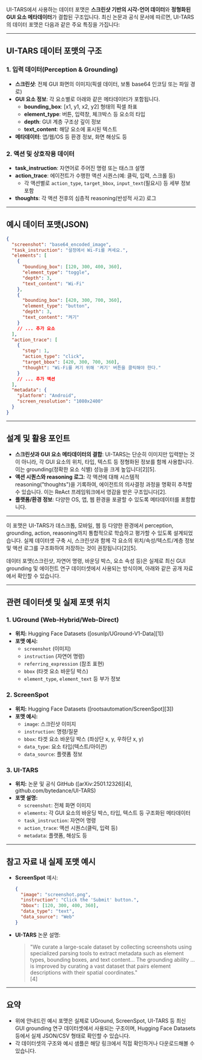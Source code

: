 UI-TARS에서 사용하는 데이터 포맷은 **스크린샷 기반의 시각-언어 데이터**와 **정형화된 GUI 요소 메타데이터**가 결합된 구조입니다. 최신 논문과 공식 문서에 따르면, UI-TARS의 데이터 포맷은 다음과 같은 주요 특징을 가집니다:

---

## UI-TARS 데이터 포맷의 구조

### **1. 입력 데이터(Perception & Grounding)**
- **스크린샷**: 전체 GUI 화면의 이미지(픽셀 데이터, 보통 base64 인코딩 또는 파일 경로)
- **GUI 요소 정보**: 각 요소별로 아래와 같은 메타데이터가 포함됩니다.
  - **bounding_box**: [x1, y1, x2, y2] 형태의 픽셀 좌표
  - **element_type**: 버튼, 입력창, 체크박스 등 요소의 타입
  - **depth**: GUI 계층 구조상 깊이 정보
  - **text_content**: 해당 요소에 표시된 텍스트
- **메타데이터**: 앱/웹/OS 등 환경 정보, 화면 해상도 등

### **2. 액션 및 상호작용 데이터**
- **task_instruction**: 자연어로 주어진 명령 또는 태스크 설명
- **action_trace**: 에이전트가 수행한 액션 시퀀스(예: 클릭, 입력, 스크롤 등)
  - 각 액션별로 `action_type`, `target_bbox`, `input_text`(필요시) 등 세부 정보 포함
- **thoughts**: 각 액션 전후의 심층적 reasoning(반성적 사고) 로그

---

## **예시 데이터 포맷(JSON)**

```json
{
  "screenshot": "base64_encoded_image",
  "task_instruction": "설정에서 Wi-Fi를 켜세요.",
  "elements": [
    {
      "bounding_box": [120, 300, 400, 360],
      "element_type": "toggle",
      "depth": 3,
      "text_content": "Wi-Fi"
    },
    {
      "bounding_box": [420, 300, 700, 360],
      "element_type": "button",
      "depth": 3,
      "text_content": "켜기"
    }
    // ... 추가 요소
  ],
  "action_trace": [
    {
      "step": 1,
      "action_type": "click",
      "target_bbox": [420, 300, 700, 360],
      "thought": "Wi-Fi를 켜기 위해 '켜기' 버튼을 클릭해야 한다."
    }
    // ... 추가 액션
  ],
  "metadata": {
    "platform": "Android",
    "screen_resolution": "1080x2400"
  }
}
```

---

## **설계 및 활용 포인트**

- **스크린샷과 GUI 요소 메타데이터의 결합**: UI-TARS는 단순히 이미지만 입력받는 것이 아니라, 각 GUI 요소의 위치, 타입, 텍스트 등 정형화된 정보를 함께 사용합니다. 이는 grounding(정확한 요소 식별) 성능을 크게 높입니다[2][5].
- **액션 시퀀스와 reasoning 로그**: 각 액션에 대해 시스템적 reasoning("thoughts")을 기록하여, 에이전트의 의사결정 과정을 명확히 추적할 수 있습니다. 이는 ReAct 프레임워크에서 영감을 받은 구조입니다[2].
- **플랫폼/환경 정보**: 다양한 OS, 앱, 웹 환경을 포괄할 수 있도록 메타데이터를 포함합니다.

---

이 포맷은 UI-TARS가 데스크톱, 모바일, 웹 등 다양한 환경에서 perception, grounding, action, reasoning까지 통합적으로 학습하고 평가할 수 있도록 설계되었습니다. 실제 데이터셋 구축 시, 스크린샷과 함께 각 요소의 위치/속성/텍스트/계층 정보 및 액션 로그를 구조화하여 저장하는 것이 권장됩니다[2][5].


데이터 포맷(스크린샷, 자연어 명령, 바운딩 박스, 요소 속성 등)은 실제로 최신 GUI grounding 및 에이전트 연구 데이터셋에서 사용되는 방식이며, 아래와 같은 공개 자료에서 확인할 수 있습니다.

---

## 관련 데이터셋 및 실제 포맷 위치

### 1. **UGround (Web-Hybrid/Web-Direct)**
- **위치:** Hugging Face Datasets ([osunlp/UGround-V1-Data][1])
- **포맷 예시:**  
  - `screenshot` (이미지)
  - `instruction` (자연어 명령)
  - `referring_expression` (참조 표현)
  - `bbox` (타겟 요소 바운딩 박스)
  - `element_type`, `element_text` 등 부가 정보

### 2. **ScreenSpot**
- **위치:** Hugging Face Datasets ([rootsautomation/ScreenSpot][3])
- **포맷 예시:**  
  - `image`: 스크린샷 이미지
  - `instruction`: 명령/질문
  - `bbox`: 타겟 요소 바운딩 박스 (좌상단 x, y, 우하단 x, y)
  - `data_type`: 요소 타입(텍스트/아이콘)
  - `data_source`: 플랫폼 정보

### 3. **UI-TARS**
- **위치:** 논문 및 공식 GitHub ([arXiv:2501.12326][4], github.com/bytedance/UI-TARS)
- **포맷 설명:**  
  - `screenshot`: 전체 화면 이미지
  - `elements`: 각 GUI 요소의 바운딩 박스, 타입, 텍스트 등 구조화된 메타데이터
  - `task_instruction`: 자연어 명령
  - `action_trace`: 액션 시퀀스(클릭, 입력 등)
  - `metadata`: 플랫폼, 해상도 등

---

## 참고 자료 내 실제 포맷 예시

- **ScreenSpot** 예시:
  ```json
  {
    "image": "screenshot.png",
    "instruction": "Click the 'Submit' button.",
    "bbox": [120, 300, 400, 360],
    "data_type": "text",
    "data_source": "Web"
  }
  ```


- **UI-TARS** 논문 설명:
  > "We curate a large-scale dataset by collecting screenshots using specialized parsing tools to extract metadata such as element types, bounding boxes, and text content... The grounding ability ... is improved by curating a vast dataset that pairs element descriptions with their spatial coordinates."  
  [4]

---

## 요약

- 위에 안내드린 예시 포맷은 실제로 UGround, ScreenSpot, UI-TARS 등 최신 GUI grounding 연구 데이터셋에서 사용되는 구조이며, Hugging Face Datasets 등에서 실제 JSON/CSV 형태로 확인할 수 있습니다.
- 각 데이터셋의 구조와 예시 샘플은 해당 링크에서 직접 확인하거나 다운로드해볼 수 있습니다.
